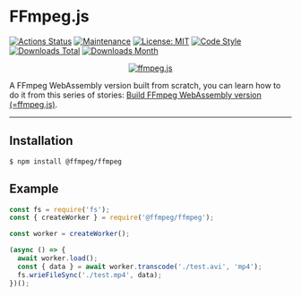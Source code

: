 FFmpeg.js
=========
[![Actions Status](https://github.com/ffmpegjs/ffmpeg.js/workflows/CI/badge.svg)](https://github.com/ffmpegjs/ffmpeg.js/actions)
[![Maintenance](https://img.shields.io/badge/Maintained%3F-yes-green.svg)](https://github.com/ffmpegjs/ffmpeg.js/graphs/commit-activity)
[![License: MIT](https://img.shields.io/badge/License-MIT-yellow.svg)](https://opensource.org/licenses/MIT)
[![Code Style](https://badgen.net/badge/code%20style/airbnb/ff5a5f?icon=airbnb)](https://github.com/airbnb/javascript)
[![Downloads Total](https://img.shields.io/npm/dt/@ffmpeg/ffmpeg.svg)](https://www.npmjs.com/package/@ffmpeg/ffmpeg)
[![Downloads Month](https://img.shields.io/npm/dm/@ffmpeg/ffmpeg.svg)](https://www.npmjs.com/package/@ffmpeg/ffmpeg)

<p align="center">
<a href="#"><img alt="ffmpeg.js" src="https://github.com/jeromewu/ffmpeg.js/raw/master/docs/images/cover.png"></a>
</p>

A FFmpeg WebAssembly version built from scratch, you can learn how to do it from this series of stories: [Build FFmpeg WebAssembly version (=ffmpeg.js)](https://medium.com/@jeromewus/build-ffmpeg-webassembly-version-ffmpeg-js-part-1-preparation-ed12bf4c8fac).

---

## Installation

```
$ npm install @ffmpeg/ffmpeg
```

## Example

```javascript
const fs = require('fs');
const { createWorker } = require('@ffmpeg/ffmpeg');

const worker = createWorker();

(async () => {
  await worker.load();
  const { data } = await worker.transcode('./test.avi', 'mp4');
  fs.wrieFileSync('./test.mp4', data);
})();
```
